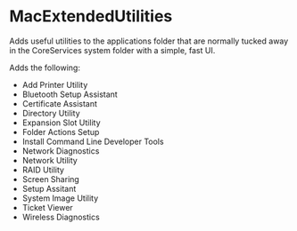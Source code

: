 MacExtendedUtilities
====================

Adds useful utilities to the applications folder that are normally tucked away in the CoreServices system folder with a simple, fast UI. 

Adds the following:
- Add Printer Utility
- Bluetooth Setup Assistant
- Certificate Assistant
- Directory Utility
- Expansion Slot Utility
- Folder Actions Setup
- Install Command Line Developer Tools
- Network Diagnostics
- Network Utility
- RAID Utility
- Screen Sharing
- Setup Assitant
- System Image Utility
- Ticket Viewer
- Wireless Diagnostics
